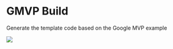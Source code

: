 ﻿# GMVP Build
Generate the template code based on the Google MVP example

![](http://7xslu7.com1.z0.glb.clouddn.com/mvpbuild.gif)




